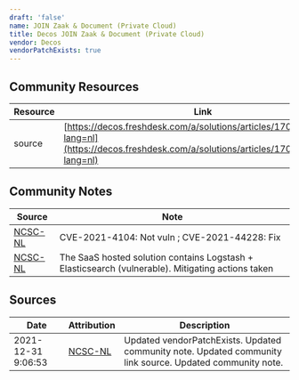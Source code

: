 ```yaml
---
draft: 'false'
name: JOIN Zaak & Document (Private Cloud)
title: Decos JOIN Zaak & Document (Private Cloud)
vendor: Decos
vendorPatchExists: true
---
```



## Community Resources
| Resource | Link |
| --- | --- |
| source | [https://decos.freshdesk.com/a/solutions/articles/17000121598?lang=nl](https://decos.freshdesk.com/a/solutions/articles/17000121598?lang=nl) |

## Community Notes
| Source | Note |
| --- | --- |
| [NCSC-NL](https://github.com/NCSC-NL/log4shell/blob/main/software/README.md) | CVE-2021-4104: Not vuln ; CVE-2021-44228: Fix </ul> |
| [NCSC-NL](https://github.com/NCSC-NL/log4shell/blob/main/software/README.md) | The SaaS hosted solution contains Logstash + Elasticsearch (vulnerable). Mitigating actions taken |

## Sources
| Date | Attribution | Description |
| --- | --- | --- |
| 2021-12-31 9:06:53 | [NCSC-NL](https://github.com/NCSC-NL/log4shell/blob/main/software/README.md) | Updated vendorPatchExists. Updated community note. Updated community link source. Updated community note.  |
